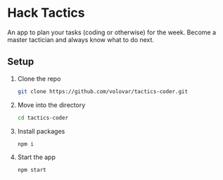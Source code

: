 # Hack Tactics
An app to plan your tasks (coding or otherwise) for the week. Become a master tactician and always know what to do next.

## Setup
1. Clone the repo
    ```bash
    git clone https://github.com/volovar/tactics-coder.git
    ```
1. Move into the directory
    ```bash
    cd tactics-coder
    ```
1. Install packages
    ```bash
    npm i
    ```
1. Start the app
    ```bash
    npm start
    ```
